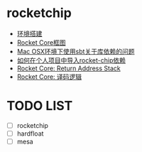 # rocketchip #
* [环境搭建](http://note.youdao.com/noteshare?id=c3e99d0c2fbf1c79f930aa1552f6e3e0)
* [Rocket Core框图](http://note.youdao.com/noteshare?id=8ec7043da9ad332eca8519c60d674e7d)
* [Mac OSX环境下使用sbt关于库依赖的问题](http://note.youdao.com/noteshare?id=3b1b2439e35569e3ed96c13b6ff662b1)
* [如何在个人项目中导入rocket-chip依赖](http://note.youdao.com/noteshare?id=e88ee3131aa5d20f7fe913140924e48c)
* [Rocket Core: Return Address Stack](https://www.jianshu.com/p/27f38bae827d)
* [Rocket Core: 译码逻辑](https://www.jianshu.com/p/ec38c4ce56ce)

# TODO LIST #
- [ ] rocketchip
- [ ] hardfloat
- [ ] mesa
